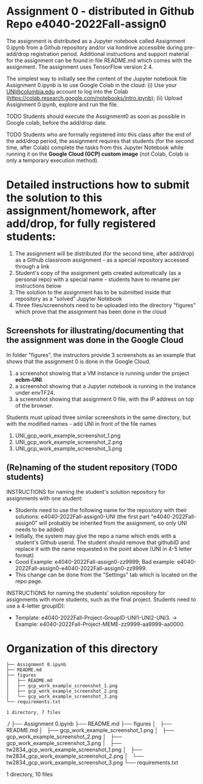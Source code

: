 # Assignment 0 - distributed in Github Repo e4040-2022Fall-assign0
The assignment is distributed as a Jupyter notebook called Assignment 0.ipynb from a Github repository and/or via liondrive accessible during pre-add/drop registration period. Additional instructions and support material for the assignment can be found in file README.md which comes with the assignment. The assignment uses TensorFlow version 2.4.

The simplest way to initially see the content of the Jupyter notebook file Assignment 0.ipynb is to use Google Colab in the cloud: (i) Use your UNI@columbia.edu account to log into the Colab (https://colab.research.google.com/notebooks/intro.ipynb); (ii) Upload Assignment 0.ipynb, explore and run the file. 

TODO Students should execute the Assignment0 as soon as possible in Google colab, before the add/drop date.

TODO Students who are formally registered into this class after the end of the add/drop period, the assignment requires that students (for the second time, after Colab) complete the tasks from this Jupyter Notebook while running it on the **Google Cloud (GCP) custom image** (not Colab, Colab is only a temporary execution method).

# Detailed instructions how to submit the solution to this assignment/homework, after add/drop, for fully registered students:
1. The assignment will be distributed (for the second time, after add/drop) as a Github classroom assignment - as a special repository accessed through a link
2. Student's copy of the assignment gets created automatically (as a personal repo) with a special name - students have to rename per instructions below
3. The solution to the assignment has to be submitted inside that repository as a "solved" Jupyter Notebook
4. Three files/screenshots need to be uploaded into the directory "figures" which prove that the assignment has been done in the cloud

## Screenshots for illustrating/documenting that the assignment was done in the Google Cloud
In folder "figures", the instructors provide 3 screenshots as an example that shows that the assignment 0 is done in the Google Cloud.<br>
1. a screenshot showing that a VM instance is running under the project **ecbm-UNI**.
2. a screenshot showing that a Jupyter notebook is running in the instance under envTF24.
3. a screenshot showing that assignment 0 file, with the IP address on top of the browser.

Students must upload three similar screenshots in the same directory, but with the modified names - add UNI in front of the file names
1. UNI_gcp_work_example_screenshot_1.png
2. UNI_gcp_work_example_screenshot_2.png
3. UNI_gcp_work_example_screenshot_3.png

## (Re)naming of the student repository (TODO students)
INSTRUCTIONS for naming the student's solution repository for assignments with one student:
* Students need to use the following name for the repository with their solutions: e4040-2022Fall-assign0-UNI (the first part "e4040-2022Fall-assign0" will probably be inherited from the assignment, so only UNI needs to be added) 
* Initially, the system may give the repo a name which ends with a student's Github userid. The student should remove that githubID  and replace it with the name requested in the point above (UNI in 4-5 letter format)
* Good Example: e4040-2022Fall-assign0-zz9999;   Bad example: e4040-2022Fall-assign0-e4040-2022Fall-assign0-zz9999.
* This change can be done from the "Settings" tab which is located on the repo page.

INSTRUCTIONS for naming the students' solution repository for assignments with more students, such as the final project. Students need to use a 4-letter groupID): 
* Template: e4040-2022Fall-Project-GroupID-UNI1-UNI2-UNI3. -> Example: e4040-2022Fall-Project-MEME-zz9999-aa9999-aa0000.

# Organization of this directory

```            
├── Assignment 0.ipynb
├── README.md
├── figures
│   ├── README.md
│   ├── gcp_work_example_screenshot_1.png
│   ├── gcp_work_example_screenshot_2.png
│   └── gcp_work_example_screenshot_3.png
└── requirements.txt

1 directory, 7 files
```
./
├── Assignment 0.ipynb
├── README.md
├── figures
│   ├── README.md
│   ├── gcp_work_example_screenshot_1.png
│   ├── gcp_work_example_screenshot_2.png
│   ├── gcp_work_example_screenshot_3.png
│   ├── tw2834_gcp_work_example_screenshot_1.png
│   ├── tw2834_gcp_work_example_screenshot_2.png
│   └── tw2834_gcp_work_example_screenshot_3.png
└── requirements.txt

1 directory, 10 files
